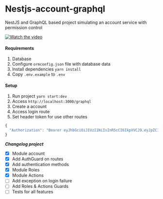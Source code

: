 # Nestjs-account-graphql

NestJS and GraphQL based project simulating an account service with permission control

[![Watch the video](https://i.imgur.com/h1l8t49.png)](https://www.youtube.com/embed/DVKJ5EVNfXY)

#### Requirements

1. Database
2. Configure `ormconfig.json` file with database data
3. Install dependencies `yarn install`
4. Copy `.env.example` to `.env`

#### Setup

1. Run project `yarn start:dev`
2. Access `http://localhost:3000/graphql`
3. Create a account
4. Access login route
5. Set header token for use other routes

```js
{
  "Authorization": "Bearer eyJhbGciOiJIUzI1NiIsInR5cCI6IkpXVCJ9.eyJpZCI6Ijc5YTdhNjgwLTRlMWYtNDU5OC1hNjk1LTExNWEwZTkxM2JlYyIsImVtYWlsIjoiaGVucmlxdWV3ZWlhbmRAZ21haWwuY29tIiwiaWF0IjoxNTg2NjE3OTY1LCJleHAiOjE1ODY2MjE1NjV9.Sqv24CLalMw1YiTeAsPDKeuchIMSHii-N64RMVBV0f8"
}
```

**_Changelog project_**

-   [x] Module account
-   [x] Add AuthGuard on routes
-   [x] Add authentication methods
-   [x] Module Roles
-   [x] Module Actions
-   [ ] Add exception on login failure
-   [ ] Add Roles & Actions Guards
-   [ ] Tests for all features
